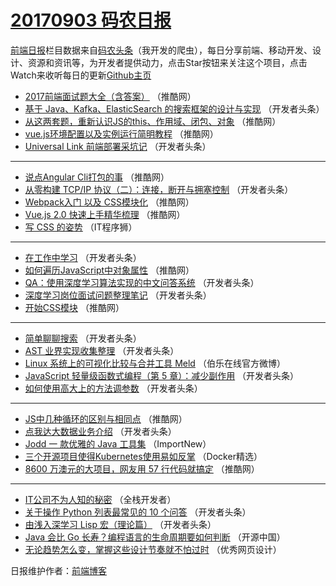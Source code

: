 # [20170903 码农日报](http://hao.caibaojian.com/date/2017/09/03)

[前端日报](http://caibaojian.com/c/news)栏目数据来自[码农头条](http://hao.caibaojian.com/)（我开发的爬虫），每日分享前端、移动开发、设计、资源和资讯等，为开发者提供动力，点击Star按钮来关注这个项目，点击Watch来收听每日的更新[Github主页](https://github.com/kujian/frontendDaily)
* [2017前端面试题大全（含答案）](http://hao.caibaojian.com/49928.html) （推酷网）
* [基于 Java、Kafka、ElasticSearch 的搜索框架的设计与实现](http://hao.caibaojian.com/49948.html) （开发者头条）
* [从这两套题，重新认识JS的this、作用域、闭包、对象](http://hao.caibaojian.com/49931.html) （推酷网）
* [vue.js环境配置以及实例运行简明教程](http://hao.caibaojian.com/49934.html) （推酷网）
* [Universal Link 前端部署采坑记](http://hao.caibaojian.com/49958.html) （开发者头条）

***
* [说点Angular Cli打包的事](http://hao.caibaojian.com/49929.html) （推酷网）
* [从零构建 TCP/IP 协议（二）：连接，断开与拥塞控制](http://hao.caibaojian.com/49953.html) （开发者头条）
* [Webpack入门 以及 CSS模块化](http://hao.caibaojian.com/49925.html) （推酷网）
* [Vue.js 2.0 快速上手精华梳理](http://hao.caibaojian.com/49926.html) （推酷网）
* [写 CSS 的姿势](http://hao.caibaojian.com/50004.html) （IT程序狮）

***
* [在工作中学习](http://hao.caibaojian.com/49975.html) （开发者头条）
* [如何遍历JavaScript中对象属性](http://hao.caibaojian.com/49933.html) （推酷网）
* [QA：使用深度学习算法实现的中文问答系统](http://hao.caibaojian.com/49956.html) （开发者头条）
* [深度学习岗位面试问题整理笔记](http://hao.caibaojian.com/49957.html) （开发者头条）
* [开始CSS模块](http://hao.caibaojian.com/49927.html) （推酷网）

***
* [简单聊聊搜索](http://hao.caibaojian.com/49950.html) （开发者头条）
* [AST 业界实现收集整理](http://hao.caibaojian.com/49976.html) （开发者头条）
* [Linux 系统上的可视化比较与合并工具 Meld](http://hao.caibaojian.com/50008.html) （伯乐在线官方微博）
* [JavaScript 轻量级函数式编程（第 5 章）：减少副作用](http://hao.caibaojian.com/49978.html) （开发者头条）
* [如何使用高大上的方法调参数](http://hao.caibaojian.com/49954.html) （开发者头条）

***
* [JS中几种循环的区别与相同点](http://hao.caibaojian.com/49932.html) （推酷网）
* [点我达大数据业务介绍](http://hao.caibaojian.com/49955.html) （开发者头条）
* [Jodd 一 款优雅的 Java 工具集](http://hao.caibaojian.com/49998.html) （ImportNew）
* [三个开源项目使得Kubernetes使用易如反掌](http://hao.caibaojian.com/49999.html) （Docker精选）
* [8600 万澳元的大项目，网友用 57 行代码就搞定](http://hao.caibaojian.com/49935.html) （推酷网）

***
* [IT公司不为人知的秘密](http://hao.caibaojian.com/50000.html) （全栈开发者）
* [关于操作 Python 列表最常见的 10 个问答](http://hao.caibaojian.com/49949.html) （开发者头条）
* [由浅入深学习 Lisp 宏（理论篇）](http://hao.caibaojian.com/49960.html) （开发者头条）
* [Java 会比 Go 长寿？编程语言的生命周期要如何判断](http://hao.caibaojian.com/50006.html) （开源中国）
* [无论趋势怎么变，掌握这些设计节奏就不怕过时](http://hao.caibaojian.com/50007.html) （优秀网页设计）

日报维护作者：[前端博客](http://caibaojian.com/) 